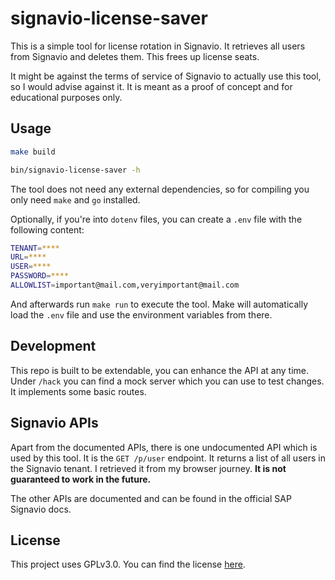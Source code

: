 # signavio-license-saver

This is a simple tool for license rotation in Signavio. It retrieves all users from Signavio and deletes them. This frees up license seats.

It might be against the terms of service of Signavio to actually use this tool, so I would advise against it. It is meant as a proof of concept and for educational purposes only.

## Usage

```bash
make build

bin/signavio-license-saver -h
```

The tool does not need any external dependencies, so for compiling you only need `make` and `go` installed.

Optionally, if you're into `dotenv` files, you can create a `.env` file with the following content:

```bash
TENANT=****
URL=****
USER=****
PASSWORD=****
ALLOWLIST=important@mail.com,veryimportant@mail.com
```

And afterwards run `make run` to execute the tool. Make will automatically load the `.env` file and use the environment variables from there.

## Development

This repo is built to be extendable, you can enhance the API at any time. Under `/hack` you can find a mock server which you can use to test changes. It implements some basic routes.

## Signavio APIs

Apart from the documented APIs, there is one undocumented API which is used by this tool. It is the `GET /p/user` endpoint. It returns a list of all users in the Signavio tenant. I retrieved it from my browser journey. **It is not guaranteed to work in the future.**

The other APIs are documented and can be found in the official SAP Signavio docs.

## License

This project uses GPLv3.0. You can find the license [here](LICENSE).
